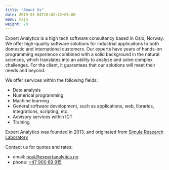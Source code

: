 ```yaml
---
title: "About Us"
date: 2019-01-04T20:02:32+01:00
menu: main
weight: 20
---
```


Expert Analytics is a high tech software consultancy based in Oslo, Norway. We offer
high-quality software solutions for industrial applicaitons to both domestic and
international customers. Our experts have years of hands-on programming experience
combined with a solid background in the natural sciences, which translates into an
ability to analyse and solve complex challenges. For the client, it guarantees
that our solutions will meet their needs and beyond.

We offer services within the following fields:

- Data analysis
- Numerical programming
- Machine learning
- General software development, such as applications, web, libraries,
  integrations, scripting, etc.
- Advisory services within ICT
- Training

Expert Analytics was founded in 2013, and originated from [Simula Research
Laboratory](https://www.simula.no) 

Contact us for quotes and rates:

- email: [post@expertanalytics.no](mailto:post@expertanalytics.no)
- phone: [+47 900 69 915](tel:+4790069915)

